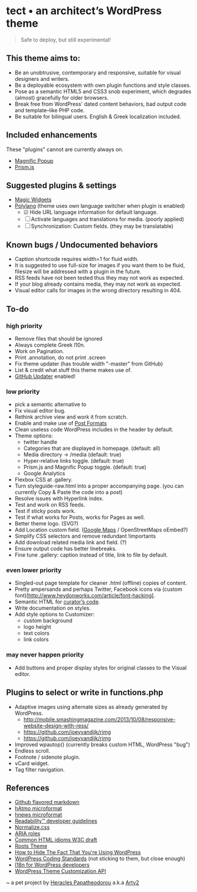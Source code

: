 tect • an architect’s WordPress theme
===================================

> Safe to deploy, but still experimental!


This theme aims to:
-----------------------------------
* Be an unobtrusive, contemporary and responsive, suitable for visual designers and writers.
* Be a deployable ecosystem with own plugin functions and style classes.
* Pose as a semantic HTML5 and CSS3 snob experiment, which degrades (almost) gracefully for older browsers.
* Break free from WordPress' dated content behaviors, bad output code and template–like PHP code.
* Be suitable for bilingual users. English & Greek localization included.

Included enhancements
-----------------------------------
These "plugins" cannot are currently always on.
* [Magnific Popup](https://github.com/dimsemenov/Magnific-Popup)
* [Prism.js](http://www.prismjs.com)

Suggested plugins & settings
-----------------------------------
* [Magic Widgets](http://wordpress.org/plugins/magic-widgets/)
* [Polylang](http://wordpress.org/plugins/polylang/) (theme uses own language switcher when plugin is enabled)
	* ☑ Hide URL language information for default language.
	* ☐ Activate languages and translations for media. (poorly applied)
	* ☐ Synchronization: Custom fields. (they may be translatable)

Known bugs / Undocumented behaviors
-----------------------------------
* Caption shortcode requires width=1 for fluid width.
* It is suggested to use full-size for images if you want them to be fluid, filesize will be addressed with a plugin in the future.
* RSS feeds have not been tested thus they may not work as expected.
* If your blog already contains media, they may not work as expected.
* Visual editor calls for images in the wrong directory resulting in 404.


To-do
-----------------------------------

### high priority
* Remove files that should be ignored
* Always complete Greek l10n.
* Work on Pagination.
* Print .annotation, do not print .screen
* Fix theme updater (has trouble width "-master" from GitHub)
* List & credit what stuff this theme makes use of.
* [GitHub Updater](https://github.com/afragen/github-updater) enabled!

### low priority
* pick a semantic alternative to <aside>
* Fix visual editor bug.
* Rethink archive view and work it from scratch.
* Enable and make use of [Post Formats](http://codex.wordpress.org/Post_Formats)
* Clean useless code WordPress includes in the header by default.
* Theme options:
	* twitter handle
	* Categories that are displayed in homepage. (default: all)
	* Media directory → /media (default: true)
	* Hyper-relative links toggle. (default: true)
	* Prism.js and Magnific Popup toggle. (default: true)
	* Google Analytics
* Flexbox CSS at .gallery.
* Turn styleguide-raw.html into a proper accompanying page. (you can currently Copy & Paste the code into a post)
* Resolve issues with Hyperlink index.
* Test and work on RSS feeds.
* Test if sticky posts work.
* Test if what works for Posts, works for Pages as well.
* Better theme logo. (SVG?)
* Add Location custom field. ([Google Maps](http://bigsaturday.net/oembed-google-maps-wordpress/) / OpenStreetMaps oEmbed?)
* Simplify CSS selectors and remove redundant !importants
* Add download related media link and field. (?)
* Ensure output code has better linebreaks.
* Fine tune .gallery: caption instead of title, link to file by default.

### even lower priority
* Singled-out page template for cleaner .html (offline) copies of content.
* Pretty ampersands and perhaps Twitter, Facebook icons via (custom font)[http://www.heydonworks.com/article/font-hacking].
* Semantic HTML for [curator’s code](http://www.brainpickings.org/index.php/2012/03/09/curators-code/).
* Write documentation on styles.
* Add style options to Customizer:
	* custom background
	* logo height
	* text colors
	* link colors

### may never happen priority
* Add buttons and proper display styles for original classes to the Visual editor.


Plugins to select or write in functions.php
-----------------------------------
* Adaptive images using alternate sizes as already generated by WordPress.
	* http://mobile.smashingmagazine.com/2013/10/08/responsive-website-design-with-ress/
	* https://github.com/joeyvandijk/rimg
	* https://github.com/joeyvandijk/rimg
* Improved wpautop() (currently breaks custom HTML, WordPress "bug")
* Endless scroll.
* Footnote / sidenote plugin.
* vCard widget.
* Tag filter navigation.


References
-----------------------------------
* [Github flavored markdown](https://help.github.com/articles/github-flavored-markdown)
* [hAtmo microformat](http://microformats.org/wiki/hAtom)
* [hnews microformat](http://microformats.org/wiki/hnews)
* [Readability™ developer guidelines](http://www.readability.com/developers/guidelines)
* [Normalize.css](http://necolas.github.io/normalize.css/)
* [ARIA roles](http://alistapart.com/article/aria-and-progressive-enhancement)
* [Common HTML idioms W3C draft](http://www.w3.org/html/wg/drafts/html/master/common-idioms.html#footnotes)
* [Roots Theme](http://roots.io/)
* [How to Hide The Fact That You're Using WordPress](http://benword.com/how-to-hide-that-youre-using-wordpress/)
* [WordPress Coding Standards](http://codex.wordpress.org/WordPress_Coding_Standards) (not sticking to them, but close enough)
* [I18n for WordPress developers](http://codex.wordpress.org/I18n_for_WordPress_Developers)
* [WordPress Theme Customization API](https://codex.wordpress.org/Theme_Customization_API)


~ a pet project by [Heracles Papatheodorou](http://archi.tect.gr) a.k.a [Arty2](http://www.twitter.com/Arty2)